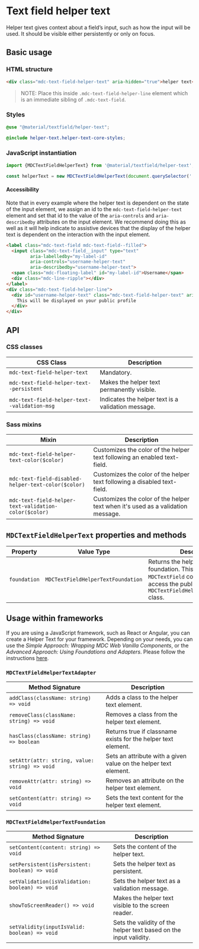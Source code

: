 <!--docs:
title: "Text field helper text"
layout: detail
section: components
excerpt: "The helper text provides supplemental information and/or validation messages to users"
iconId: text_field
path: /catalog/input-controls/text-field/helper-text/
-->

# Text field helper text

Helper text gives context about a field’s input, such as how the input will be used. It should be visible either persistently or only on focus.

## Basic usage

### HTML structure

```html
<div class="mdc-text-field-helper-text" aria-hidden="true">helper text</div>
```

> NOTE: Place this inside `.mdc-text-field-helper-line` element which is an immediate sibling of `.mdc-text-field`.

### Styles

```scss
@use "@material/textfield/helper-text";

@include helper-text.helper-text-core-styles;
```

### JavaScript instantiation

```js
import {MDCTextFieldHelperText} from '@material/textfield/helper-text';

const helperText = new MDCTextFieldHelperText(document.querySelector('.mdc-text-field-helper-text'));
```

#### Accessibility

Note that in every example where the helper text is dependent on the state of the input element, we
assign an id to the `mdc-text-field-helper-text` element and set that id to the value of the
`aria-controls` and `aria-describedby` attributes on the input element. We recommend doing this as well as it will help
indicate to assistive devices that the display of the helper text is dependent on the interaction with
the input element.

```html
<label class="mdc-text-field mdc-text-field--filled">
  <input class="mdc-text-field__input" type="text"
         aria-labelledby="my-label-id"
         aria-controls="username-helper-text"
         aria-describedby="username-helper-text">
  <span class="mdc-floating-label" id="my-label-id">Username</span>
  <div class="mdc-line-ripple"></div>
</label>
<div class="mdc-text-field-helper-line">
  <div id="username-helper-text" class="mdc-text-field-helper-text" aria-hidden="true">
    This will be displayed on your public profile
  </div>
</div>
```

## API

### CSS classes

CSS Class | Description
--- | ---
`mdc-text-field-helper-text` | Mandatory.
`mdc-text-field-helper-text--persistent` | Makes the helper text permanently visible.
`mdc-text-field-helper-text--validation-msg` | Indicates the helper text is a validation message.

### Sass mixins

Mixin | Description
--- | ---
`mdc-text-field-helper-text-color($color)` | Customizes the color of the helper text following an enabled text-field.
`mdc-text-field-disabled-helper-text-color($color)` | Customizes the color of the helper text following a disabled text-field.
`mdc-text-field-helper-text-validation-color($color)` | Customizes the color of the helper text when it's used as a validation message.

## `MDCTextFieldHelperText` properties and methods

Property | Value Type | Description
--- | --- | ---
`foundation` | `MDCTextFieldHelperTextFoundation` | Returns the helper text's foundation. This allows the parent `MDCTextField` component to access the public methods on the `MDCTextFieldHelperTextFoundation` class.

## Usage within frameworks

If you are using a JavaScript framework, such as React or Angular, you can create a Helper Text for your framework. Depending on your needs, you can use the _Simple Approach: Wrapping MDC Web Vanilla Components_, or the _Advanced Approach: Using Foundations and Adapters_. Please follow the instructions [here](../../../docs/integrating-into-frameworks.md).

### `MDCTextFieldHelperTextAdapter`

Method Signature | Description
--- | ---
`addClass(className: string) => void` | Adds a class to the helper text element.
`removeClass(className: string) => void` | Removes a class from the helper text element.
`hasClass(className: string) => boolean` | Returns true if classname exists for the helper text element.
`setAttr(attr: string, value: string) => void` | Sets an attribute with a given value on the helper text element.
`removeAttr(attr: string) => void` | Removes an attribute on the helper text element.
`setContent(attr: string) => void` | Sets the text content for the helper text element.

### `MDCTextFieldHelperTextFoundation`

Method Signature | Description
--- | ---
`setContent(content: string) => void` | Sets the content of the helper text.
`setPersistent(isPersistent: boolean) => void` | Sets the helper text as persistent.
`setValidation(isValidation: boolean) => void` | Sets the helper text as a validation message.
`showToScreenReader() => void` | Makes the helper text visible to the screen reader.
`setValidity(inputIsValid: boolean) => void` | Sets the validity of the helper text based on the input validity.
